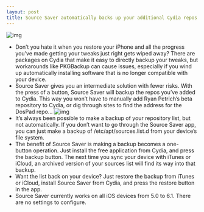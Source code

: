 ```yaml
---
layout: post
title: Source Saver automatically backs up your additional Cydia repos
---
```

![img](http://media.idownloadblog.com/wp-content/uploads/2013/02/source-saver.jpg)
* Don’t you hate it when you restore your iPhone and all the progress you’ve made getting your tweaks just right gets wiped away? There are packages on Cydia that make it easy to directly backup your tweaks, but workarounds like PKGBackup can cause issues, especially if you wind up automatically installing software that is no longer compatible with your device.
* Source Saver gives you an intermediate solution with fewer risks. With the press of a button, Source Saver will backup the repos you’ve added to Cydia. This way you won’t have to manually add Ryan Petrich’s beta repository to Cydia, or dig through sites to find the address for the DosPad repo…
![img](http://media.idownloadblog.com/wp-content/uploads/2013/02/sources-cydia-manual.jpg)
* It’s always been possible to make a backup of your repository list, but not automatically. If you don’t want to go through the Source Saver app, you can just make a backup of /etc/apt/sources.list.d from your device’s file system.
* The benefit of Source Saver is making a backup becomes a one-button operation. Just install the free application from Cydia, and press the backup button. The next time you sync your device with iTunes or iCloud, an archived version of your sources list will find its way into that backup.
* Want the list back on your device? Just restore the backup from iTunes or iCloud, install Source Saver from Cydia, and press the restore button in the app.
* Source Saver currently works on all iOS devices from 5.0 to 6.1. There are no settings to configure.

